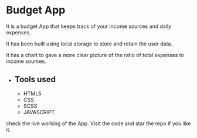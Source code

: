# Budget App
It is a budget App that keeps track of your income sources and daily expenses.

It has been built using local storage to store and retain the user data.

It has a chart to gave a more clear picture of the ratio of total expenses to income sources.

- ## Tools used
  - HTML5
  - CSS
  - SCSS
  - JAVASCRIPT

check the live working of the App. Visit the code and star the repo if you like it.
